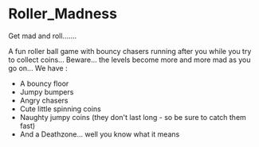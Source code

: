 [//]: # (Image References)

[image1]: https://user-images.githubusercontent.com/10624937/43851024-320ba930-9aff-11e8-8493-ee547c6af349.gif "Level 1 preview"

# Roller_Madness
Get mad and roll.......

A fun roller ball game with bouncy chasers running after you while you try to collect coins... Beware... the levels become more and more mad as you go on... 
We have :
- A bouncy floor
- Jumpy bumpers
- Angry chasers
- Cute little spinning coins
- Naughty jumpy coins (they don't last long - so be sure to catch them fast)
- And a Deathzone... well you know what it means

